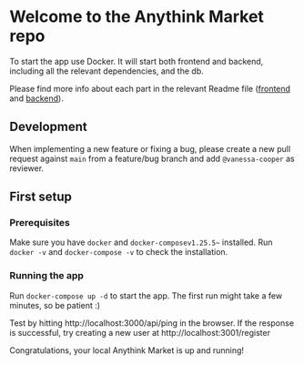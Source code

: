 # Welcome to the Anythink Market repo

To start the app use Docker. It will start both frontend and backend, including all the relevant dependencies, and the db.

Please find more info about each part in the relevant Readme file ([frontend](frontend/readme.md) and [backend](backend/README.md)).

## Development

When implementing a new feature or fixing a bug, please create a new pull request against `main` from a feature/bug branch and add `@vanessa-cooper` as reviewer.

## First setup

### Prerequisites
Make sure you have `docker` and `docker-composev1.25.5~` installed. Run `docker -v` and `docker-compose -v` to check the installation.

### Running the app
Run `docker-compose up -d` to start the app. The first run might take a few minutes, so be patient :)

Test by hitting http://localhost:3000/api/ping in the browser.
If the response is successful, try creating a new user at http://localhost:3001/register

Congratulations, your local Anythink Market is up and running!

